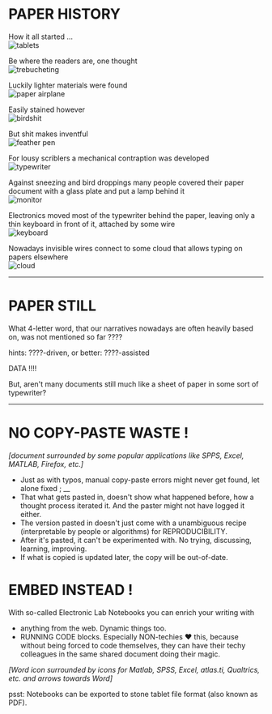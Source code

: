 # PAPER HISTORY

How it all started ...<br>![tablets](https://s3.amazonaws.com/lowres.cartoonstock.com/technology-backup-backed_up-spare-history-caves-shr1435_low.jpg)

Be where the readers are, one thought<br>![trebucheting](https://www.toonpool.com/user/3107/files/send_email_380405.jpg)

Luckily lighter materials were found<br>![paper airplane](https://www.pngitem.com/pimgs/m/31-317183_painted-paper-plane-hand-png-download-free-clipart.png)

Easily stained however<br>![birdshit](https://www.nicepng.com/png/detail/147-1472116_royalty-free-collection-of-high-quality-free-cliparts.png)

But shit makes inventful<br>![feather pen](https://encrypted-tbn0.gstatic.com/images?q=tbn:ANd9GcQF8SI83PV8vXV1DoUtGe4-wt_IT3Bq7BGJ6RVZlUnh64Azp9eGOwRd7vzZUaIzrqte6Ik&usqp=CAU)

For lousy scriblers a mechanical contraption was developed<br>![typewriter](https://cdn3.vectorstock.com/i/1000x1000/23/67/drawing-of-old-typewriter-with-a-paper-in-black-vector-20272367.jpg)

Against sneezing and bird droppings many people covered their paper document with a glass plate and put a lamp behind it<br>![monitor](https://thumbs.dreamstime.com/z/old-retro-crt-monitor-display-blank-white-screen-isolated-background-162226372.jpg)

Electronics moved most of the typewriter behind the paper, leaving only a thin keyboard in front of it, attached by some wire<br>![keyboard](https://content.instructables.com/ORIG/FOT/CW6G/HPFZZGBK/FOTCW6GHPFZZGBK.jpg?auto=webp)

Nowadays invisible wires connect to some cloud that allows typing on papers elsewhere<br>![cloud](https://images.theconversation.com/files/243663/original/file-20181102-83644-b06itk.jpg?ixlib=rb-1.1.0&q=45&auto=format&w=1356&h=668&fit=crop)

---

# PAPER STILL

What 4-letter word, that our narratives nowadays are often heavily based on, was not mentioned so far ????

hints: ????-driven, or better: ????-assisted

DATA !!!!

But, aren't many documents still much like a sheet of paper in some sort of typewriter?

---

# NO COPY-PASTE WASTE !

_[document surrounded by some popular applications like SPPS, Excel, MATLAB, Firefox, etc.]_
- Just as with typos, manual copy-paste errors might never get found, let alone fixed ; __
- That what gets pasted in, doesn't show what happened before, how a thought process iterated it. And the paster might not have logged it either.
- The version pasted in doesn't just come with a unambiguous recipe (interpretable by people or algorithms) for REPRODUCIBILITY.
- After it's pasted, it can't be experimented with. No trying, discussing, learning, improving.
- If what is copied is updated later, the copy will be out-of-date.

# EMBED INSTEAD !

With so-called Electronic Lab Notebooks you can enrich your writing with
- anything from the web. Dynamic things too.
- RUNNING CODE blocks. Especially NON-techies :heart: this, because without being forced to code themselves, they can have their techy colleagues in the same shared document doing their magic.

_[Word icon surrounded by icons for Matlab, SPSS, Excel, atlas.ti, Qualtrics, etc. and arrows towards Word]_

psst: Notebooks can be exported to stone tablet file format (also known as PDF).
